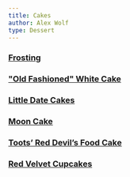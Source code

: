 ```yaml
---
title: Cakes
author: Alex Wolf
type: Dessert
---
```


### [Frosting](./Frosting/)
### ["Old Fashioned" White Cake](./old_fashioned_white_cake.html)
### [Little Date Cakes](./little_date_cakes.html)
### [Moon Cake](./moon_cakes.html)
### [Toots’ Red Devil’s Food Cake](./toots_devils_food_cake.html)
### [Red Velvet Cupcakes](./red_velvet_cupcackes.html)
